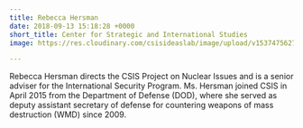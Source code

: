 ```yaml
---
title: Rebecca Hersman
date: 2018-09-13 15:18:28 +0000
short_title: Center for Strategic and International Studies
image: https://res.cloudinary.com/csisideaslab/image/upload/v1537475627/health-commission/Hersman_Rebecca.jpg

---
```

Rebecca Hersman directs the CSIS Project on Nuclear Issues and is a senior adviser for the International Security Program. Ms. Hersman joined CSIS in April 2015 from the Department of Defense (DOD), where she served as deputy assistant secretary of defense for countering weapons of mass destruction (WMD) since 2009.
